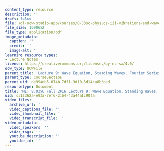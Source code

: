 ```yaml
---
content_type: resource
description: ''
draft: false
file: /ol-ocw-studio-app/courses/8-03sc-physics-iii-vibrations-and-waves-fall-2016/c312362ae92a7ef6216443a44a1c90fa_MIT8_03SCF16_hw_Lec9.pdf
file_size: 1690652
file_type: application/pdf
image_metadata:
  caption: ''
  credit: ''
  image-alt: ''
learning_resource_types:
- Lecture Notes
license: https://creativecommons.org/licenses/by-nc-sa/4.0/
ocw_type: OCWFile
parent_title: 'Lecture 9: Wave Equation, Standing Waves, Fourier Series'
parent_type: CourseSection
parent_uid: de998eb5-074b-7df1-3d10-3d14ca8b2ced
resourcetype: Document
title: 'MIT 8.03SC Fall 2016 Lecture 9: Wave Equation, Standing Waves, Fourier Series'
uid: c312362a-e92a-7ef6-2164-43a44a1c90fa
video_files:
  archive_url: ''
  video_captions_file: ''
  video_thumbnail_file: ''
  video_transcript_file: ''
video_metadata:
  video_speakers: ''
  video_tags: ''
  youtube_description: ''
  youtube_id: ''
---
```

